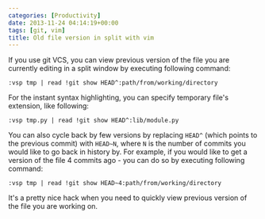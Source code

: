 ```yaml
---
categories: [Productivity]
date: 2013-11-24 04:14:19+00:00
tags: [git, vim]
title: Old file version in split with vim
---
```


If you use git VCS, you can view previous version of the file you are currently
editing in a split window by executing following command:

    :vsp tmp | read !git show HEAD^:path/from/working/directory

For the instant syntax highlighting, you can specify temporary file's
extension, like following:

    :vsp tmp.py | read !git show HEAD^:lib/module.py

You can also cycle back by few versions by replacing `HEAD^` (which points to
the previous commit) with `HEAD~N`, where `N` is the number of commits you
would like to go back in history by. For example, if you would like to get a
version of the file 4 commits ago - you can do so by executing following
command:

    :vsp tmp | read !git show HEAD~4:path/from/working/directory

It's a pretty nice hack when you need to quickly view previous version of the
file you are working on.
